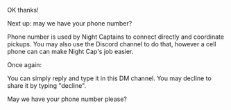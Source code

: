 OK thanks!

Next up: may we have your phone number?

Phone number is used by Night Captains to connect directly and coordinate pickups. You may also use the Discord channel to do that, however a cell phone can can make Night Cap's job easier.

Once again:

You can simply reply and type it in this DM channel.
You may decline to share it by typing "decline".

May we have your phone number please?
